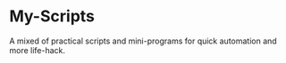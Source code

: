 # My-Scripts
A mixed of practical scripts and mini-programs for quick automation and more life-hack.

